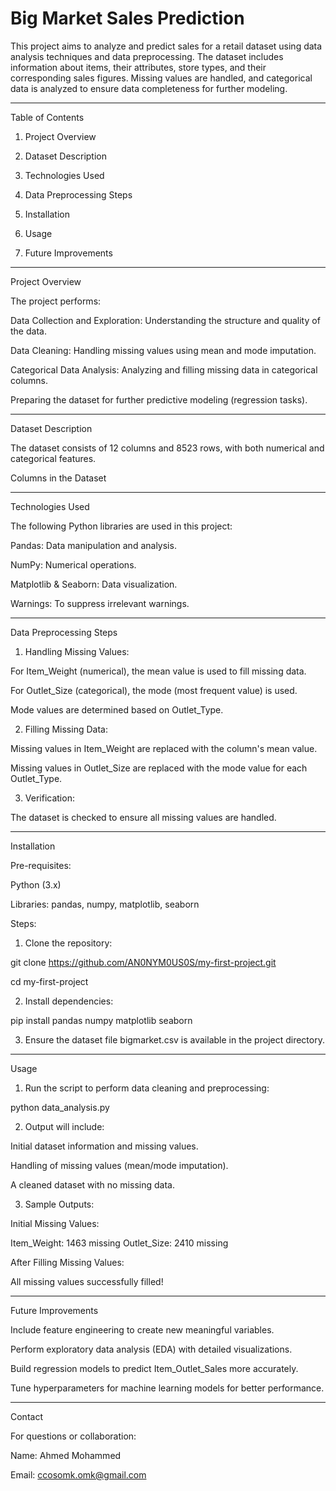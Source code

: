 # Big Market Sales Prediction

This project aims to analyze and predict sales for a retail dataset using data analysis techniques and data preprocessing. The dataset includes information about items, their attributes, store types, and their corresponding sales figures. Missing values are handled, and categorical data is analyzed to ensure data completeness for further modeling.


---

Table of Contents

1. Project Overview


2. Dataset Description


3. Technologies Used


4. Data Preprocessing Steps


5. Installation


6. Usage


7. Future Improvements




---

Project Overview

The project performs:

Data Collection and Exploration: Understanding the structure and quality of the data.

Data Cleaning: Handling missing values using mean and mode imputation.

Categorical Data Analysis: Analyzing and filling missing data in categorical columns.

Preparing the dataset for further predictive modeling (regression tasks).



---

Dataset Description

The dataset consists of 12 columns and 8523 rows, with both numerical and categorical features.

Columns in the Dataset


---

Technologies Used

The following Python libraries are used in this project:

Pandas: Data manipulation and analysis.

NumPy: Numerical operations.

Matplotlib & Seaborn: Data visualization.

Warnings: To suppress irrelevant warnings.



---

Data Preprocessing Steps

1. Handling Missing Values:

For Item_Weight (numerical), the mean value is used to fill missing data.

For Outlet_Size (categorical), the mode (most frequent value) is used.

Mode values are determined based on Outlet_Type.




2. Filling Missing Data:

Missing values in Item_Weight are replaced with the column's mean value.

Missing values in Outlet_Size are replaced with the mode value for each Outlet_Type.



3. Verification:

The dataset is checked to ensure all missing values are handled.





---

Installation

Pre-requisites:

Python (3.x)

Libraries: pandas, numpy, matplotlib, seaborn


Steps:

1. Clone the repository:

git clone https://github.com/AN0NYM0US0S/my-first-project.git

cd my-first-project


2. Install dependencies:

pip install pandas numpy matplotlib seaborn


3. Ensure the dataset file bigmarket.csv is available in the project directory.




---

Usage

1. Run the script to perform data cleaning and preprocessing:

python data_analysis.py


2. Output will include:

Initial dataset information and missing values.

Handling of missing values (mean/mode imputation).

A cleaned dataset with no missing data.



3. Sample Outputs:

Initial Missing Values:

Item_Weight: 1463 missing
Outlet_Size: 2410 missing

After Filling Missing Values:

All missing values successfully filled!





---

Future Improvements

Include feature engineering to create new meaningful variables.

Perform exploratory data analysis (EDA) with detailed visualizations.

Build regression models to predict Item_Outlet_Sales more accurately.

Tune hyperparameters for machine learning models for better performance.


---

Contact

For questions or collaboration:

Name: Ahmed Mohammed 

Email: ccosomk.omk@gmail.com


